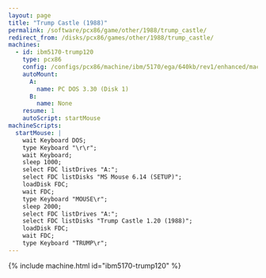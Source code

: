 ```yaml
---
layout: page
title: "Trump Castle (1988)"
permalink: /software/pcx86/game/other/1988/trump_castle/
redirect_from: /disks/pcx86/games/other/1988/trump_castle/
machines:
  - id: ibm5170-trump120
    type: pcx86
    config: /configs/pcx86/machine/ibm/5170/ega/640kb/rev1/enhanced/machine.xml
    autoMount:
      A:
        name: PC DOS 3.30 (Disk 1)
      B:
        name: None
    resume: 1
    autoScript: startMouse
machineScripts:
  startMouse: |
    wait Keyboard DOS;
    type Keyboard "\r\r";
    wait Keyboard;
    sleep 1000;
    select FDC listDrives "A:";
    select FDC listDisks "MS Mouse 6.14 (SETUP)";
    loadDisk FDC;
    wait FDC;
    type Keyboard "MOUSE\r";
    sleep 2000;
    select FDC listDrives "A:";
    select FDC listDisks "Trump Castle 1.20 (1988)";
    loadDisk FDC;
    wait FDC;
    type Keyboard "TRUMP\r";
---
```


{% include machine.html id="ibm5170-trump120" %}
